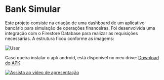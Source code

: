 # Bank Simular

Este projeto consiste na criação de uma dashboard de um aplicativo bancário para simulação de operações financeiras. 
Foi desenvolvida uma integração com o Firestore Database para realizar as requisições necessárias.
A estrutura ficou conforme as imagems:

![User](https://drive.google.com/file/d/1FjarjmtljR5VPuVgQtIQtEeqgZrQR2nw/view?usp=drive_link)



Caso queira instalar o apk android, está disponível no meu drive: [Download do APK](https://drive.google.com/file/d/1pI4o5Jk73ICb3xg7gGoneQeCBrITqBMN/view?usp=sharing)

[![Assista ao vídeo de apresentação](https://img.youtube.com/vi/gZnaiabXB5s/0.jpg)](https://www.youtube.com/shorts/gZnaiabXB5s)